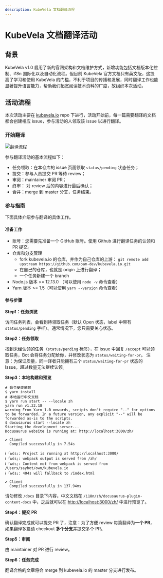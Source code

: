 ```yaml
---
description: KubeVela 文档翻译流程
---
```


# KubeVela 文档翻译活动

## 背景

KubeVela v1.0 启用了新的官网架构和文档维护方式，新增功能包括文档版本化控制、i18n 国际化以及自动化流程。但目前 KubeVela 官方文档只有英文版，这提高了学习和使用 KubeVela 的门槛，不利于项目的传播和发展，同时翻译工作也能显著提升语言能力，帮助我们拓宽阅读技术资料的广度，故组织本次活动。

## 活动流程

本次活动主要在 [kubevela.io](https://github.com/oam-dev/kubevela.io) repo 下进行，活动开始前，每一篇需要翻译的文档都会创建相应 issue，参与活动的人领取该 issue 以进行翻译。

### 开始翻译

![&#x7FFB;&#x8BD1;&#x6D41;&#x7A0B;](https://tva2.sinaimg.cn/large/ad5fbf65ly1gpc9mc2kg9j208x09hdgi.jpg)

参与翻译活动的基本流程如下：

* 任务领取：在本仓库的 issue 页面领取 `status/pending` 状态任务；
* 提交：参与人员提交 PR 等待 review；
* 审阅：maintainer 审阅 PR；
* 终审： 对 review 后的内容进行最后确认；
* 合并：merge 到 master 分支，任务结束。

### 参与指南

下面具体介绍参与翻译的具体工作。

#### 准备工作

* 账号：您需要先准备一个 GitHub 账号。使用 Github 进行翻译任务的认领和 PR 提交。
* 仓库和分支管理
  * fork kubevela.io 的仓库，并作为自己仓库的上游： `git remote add upstream https://github.com/oam-dev/kubevela.io.git`
  * 在自己的仓库，也就是 origin 上进行翻译；
  * 一个任务新建一个 branch
* Node.js 版本 &gt;= 12.13.0 （可以使用 `node -v` 命令查看）
* Yarn 版本 &gt;= 1.5（可以使用 `yarn --version` 命令查看）

#### 参与步骤

**Step1：任务浏览**

访问任务列表，会看到待领取任务（默认 Open 状态，label 中带有 `status/pending` 字样）。通常情况下，您只需要关心状态。

**Step2：任务领取**

找到未经认领的任务（`status/pending` 标签），在 issue 中回复 `/accept` 可以领取任务，Bot 会将任务分配给你，并修改状态为 `status/waiting-for-pr`。 注意：为保证质量，同一译者只能拥有三个 `status/waiting-for-pr` 状态的 Issue，超过数量无法继续认领。

**Step3：本地构建和预览**

```text
# 命令安装依赖
$ yarn install
# 本地运行中文文档
$ yarn run start -- --locale zh
yarn run v1.22.10
warning From Yarn 1.0 onwards, scripts don't require "--" for options to be forwarded. In a future version, any explicit "--" will be forwarded as-is to the scripts.
$ docusaurus start --locale zh
Starting the development server...
Docusaurus website is running at: http://localhost:3000/zh/

✔ Client
  Compiled successfully in 7.54s

ℹ ｢wds｣: Project is running at http://localhost:3000/
ℹ ｢wds｣: webpack output is served from /zh/
ℹ ｢wds｣: Content not from webpack is served from /Users/saybot/own/kubevela.io
ℹ ｢wds｣: 404s will fallback to /index.html

✔ Client
  Compiled successfully in 137.94ms
```

请勿修改 `/docs` 目录下内容，中文文档在 `/i18n/zh/docusaurus-plugin-content-docs` 中，之后就可以在 [http://localhost:3000/zh/](http://localhost:3000/zh/) 中进行预览了。

**Step4：提交 PR**

确认翻译完成就可以提交 PR 了，注意：为了方便 review 每篇翻译为**一个 PR**，如果翻译多篇请 checkout **多个分支**并提交多个 PR。

**Step5：审阅**

由 maintainer 对 PR 进行 review。

**Step6：任务完成**

翻译合格的文章将会 merge 到 kubevela.io 的 master 分支进行发布。

